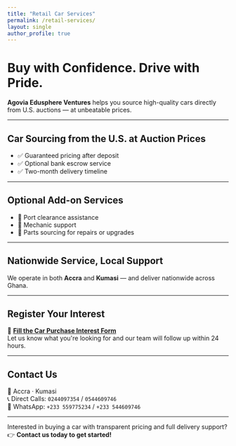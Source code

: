 ```yaml
---
title: "Retail Car Services"
permalink: /retail-services/
layout: single
author_profile: true
---
```


# Buy with Confidence. Drive with Pride.

**Agovia Edusphere Ventures** helps you source high-quality cars directly from U.S. auctions — at unbeatable prices.

---

## Car Sourcing from the U.S. at Auction Prices

- ✅ Guaranteed pricing after deposit  
- ✅ Optional bank escrow service  
- ✅ Two-month delivery timeline  

---

## Optional Add-on Services

- 🚢 Port clearance assistance  
- 🔧 Mechanic support  
- 🔩 Parts sourcing for repairs or upgrades

---

## Nationwide Service, Local Support

We operate in both **Accra** and **Kumasi** — and deliver nationwide across Ghana.

---

## Register Your Interest

📝 **[Fill the Car Purchase Interest Form](https://qualtricsxmvw4k5jx2g.qualtrics.com/jfe/form/SV_0vy6MR8UJM8u1vM)**  
Let us know what you're looking for and our team will follow up within 24 hours.

---

## Contact Us

📍 Accra · Kumasi  
📞 Direct Calls: `0244097354` / `0544609746`  
💬 WhatsApp: `+233 559775234` / `+233 544609746`  

---

Interested in buying a car with transparent pricing and full delivery support?  
👉 **Contact us today to get started!**

